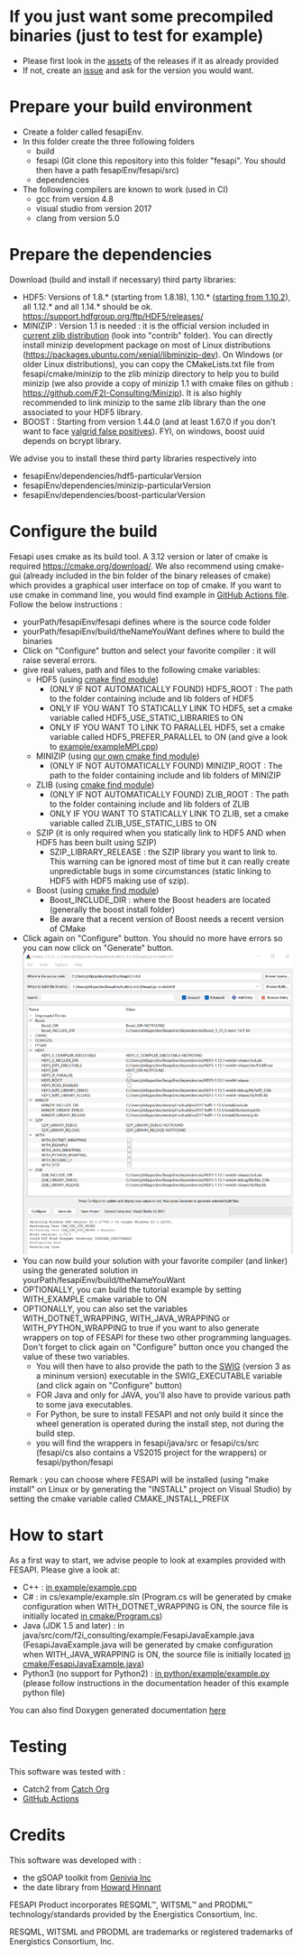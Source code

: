 # If you just want some precompiled binaries (just to test for example)
 - Please first look in the [assets](https://github.com/F2I-Consulting/fesapi/releases) of the releases if it as already provided
 - If not, create an [issue](https://github.com/F2I-Consulting/fesapi/issues/new?assignees=&labels=&projects=&template=feature_request.md) and ask for the version you would want.
# Prepare your build environment
 - Create a folder called fesapiEnv.
 - In this folder create the three following folders
	 - build
	 - fesapi (Git clone this repository into this folder "fesapi". You should then have a path fesapiEnv/fesapi/src)
	 - dependencies 
  - The following compilers are known to work (used in CI)
    - gcc from version 4.8
	- visual studio from version 2017
	- clang from version 5.0

# Prepare the dependencies
Download (build and install if necessary) third party libraries:
- HDF5: Versions of 1.8.* (starting from 1.8.18), 1.10.* ([starting from 1.10.2](https://www.hdfgroup.org/2018/04/why-should-i-care-about-the-hdf5-1-10-2-release/)), all 1.12.* and all 1.14.* should be ok. https://support.hdfgroup.org/ftp/HDF5/releases/
- MINIZIP : Version 1.1 is needed : it is the official version included in [current zlib distribution](https://www.zlib.net/) (look into "contrib" folder). You can directly install minizip development package on most of Linux distributions (https://packages.ubuntu.com/xenial/libminizip-dev). On Windows (or older Linux distributions), you can copy the CMakeLists.txt file from fesapi/cmake/minizip to the zlib minizip directory to help you to build minizip (we also provide a copy of minizip 1.1 with cmake files on github : https://github.com/F2I-Consulting/Minizip). It is also highly recommended to link minizip to the same zlib library than the one associated to your HDF5 library.
- BOOST : Starting from version 1.44.0 (and at least 1.67.0 if you don't want to face [valgrid false positives](https://www.boost.org/doc/libs/1_66_0/libs/uuid/doc/uuid.html#Design%20notes)). FYI, on windows, boost uuid depends on bcrypt library.

We advise you to install these third party libraries respectively into
- fesapiEnv/dependencies/hdf5-particularVersion
- fesapiEnv/dependencies/minizip-particularVersion
- fesapiEnv/dependencies/boost-particularVersion
# Configure the build
Fesapi uses cmake as its build tool. A 3.12 version or later of cmake is required https://cmake.org/download/. We also recommend using cmake-gui (already included in the bin folder of the binary releases of cmake) which provides a graphical user interface on top of cmake. If you want to use cmake in command line, you would find example in [GitHub Actions file](./.github/workflows/github-actions.yml). Follow the below instructions :

- yourPath/fesapiEnv/fesapi defines where is the source code folder
- yourPath/fesapiEnv/build/theNameYouWant defines where to build the binaries
- Click on "Configure" button and select your favorite compiler : it will raise several errors.
- give real values, path and files to the following cmake variables:
	- HDF5 (using [cmake find module](https://cmake.org/cmake/help/latest/module/FindHDF5.html))
		- (ONLY IF NOT AUTOMATICALLY FOUND) HDF5_ROOT : The path to the folder containing include and lib folders of HDF5
		- ONLY IF YOU WANT TO STATICALLY LINK TO HDF5, set a cmake variable called HDF5_USE_STATIC_LIBRARIES to ON
		- ONLY IF YOU WANT TO LINK TO PARALLEL HDF5, set a cmake variable called HDF5_PREFER_PARALLEL to ON (and give a look to [example/exampleMPI.cpp](./example/exampleMPI.cpp))
	- MINIZIP (using [our own cmake find module](./cmake/modules/FindMINIZIP.cmake))
		- (ONLY IF NOT AUTOMATICALLY FOUND) MINIZIP_ROOT : The path to the folder containing include and lib folders of MINIZIP
	- ZLIB (using [cmake find module](https://cmake.org/cmake/help/latest/module/FindZLIB.html))
		- (ONLY IF NOT AUTOMATICALLY FOUND) ZLIB_ROOT : The path to the folder containing include and lib folders of ZLIB
		- ONLY IF YOU WANT TO STATICALLY LINK TO ZLIB, set a cmake variable called ZLIB_USE_STATIC_LIBS to ON
	- SZIP (it is only required when you statically link to HDF5 AND when HDF5 has been built using SZIP)
		- SZIP_LIBRARY_RELEASE : the SZIP library you want to link to. This warning can be ignored most of time but it can really create unpredictable bugs in some circumstances (static linking to HDF5 with HDF5 making use of szip).
	- Boost (using [cmake find module](https://cmake.org/cmake/help/latest/module/FindBoost.html))
		- Boost_INCLUDE_DIR : where the Boost headers are located (generally the boost install folder)
		- Be aware that a recent version of Boost needs a recent version of CMake
- Click again on "Configure" button. You should no more have errors so you can now click on "Generate" button.
![alt text](./cmake/cmake.PNG)
- You can now build your solution with your favorite compiler (and linker) using the generated solution in yourPath/fesapiEnv/build/theNameYouWant
- OPTIONALLY, you can build the tutorial example by setting WITH_EXAMPLE cmake variable to ON
- OPTIONALLY, you can also set the variables WITH_DOTNET_WRAPPING, WITH_JAVA_WRAPPING or WITH_PYTHON_WRAPPING to true if you want to also generate wrappers on top of FESAPI for these two other programming languages. Don't forget to click again on "Configure" button once you changed the value of these two variables.
	- You will then have to also provide the path to the [SWIG](http://swig.org/download.html) (version 3 as a mininum version) executable in the SWIG_EXECUTABLE variable (and click again on "Configure" button)
	- FOR Java and only for JAVA, you'll also have to provide various path to some java executables.
	- For Python, be sure to install FESAPI and not only build it since the wheel generation is operated during the install step, not during the build step.
	- you will find the wrappers in fesapi/java/src or fesapi/cs/src (fesapi/cs also contains a VS2015 project for the wrappers) or fesapi/python/fesapi

Remark : you can choose where FESAPI will be installed (using "make install" on Linux or by generating the "INSTALL" project on Visual Studio) by setting the cmake variable called CMAKE_INSTALL_PREFIX
# How to start
As a first way to start, we advise people to look at examples provided with FESAPI. Please give a look at:
- C++ : [in example/example.cpp](./example/example.cpp)
- C# : in cs/example/example.sln (Program.cs will be generated by cmake configuration when WITH_DOTNET_WRAPPING is ON, the source file is initially located [in cmake/Program.cs](./cmake/Program.cs))
- Java (JDK 1.5 and later) : in java/src/com/f2i_consulting/example/FesapiJavaExample.java (FesapiJavaExample.java will be generated by cmake configuration when WITH_JAVA_WRAPPING is ON, the source file is initially located [in cmake/FesapiJavaExample.java](./cmake/FesapiJavaExample.java))
- Python3 (no support for Python2) : [in python/example/example.py](./python/example/example.py) (please follow instructions in the documentation header of this example python file)

You can also find Doxygen generated documentation [here](https://f2i-consulting.com/fesapi/doxygen/)

# Testing
This software was tested with :
- Catch2 from [Catch Org](https://github.com/catchorg/Catch2)
- [GitHub Actions](https://github.com/features/actions)

# Credits
This software was developed with :
- the gSOAP toolkit from [Genivia Inc](http://genivia.com/)
- the date library from [Howard Hinnant](https://github.com/HowardHinnant/date)

FESAPI Product incorporates RESQML&#8482;, WITSML&#8482; and PRODML&#8482; technology/standards provided by the Energistics Consortium, Inc.

RESQML, WITSML and PRODML are trademarks or registered trademarks of Energistics Consortium, Inc.
